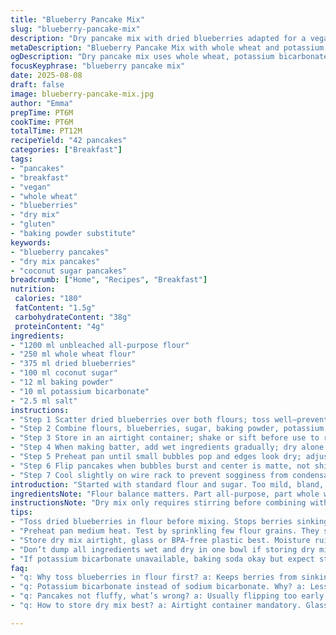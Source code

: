 ```yaml
---
title: "Blueberry Pancake Mix"
slug: "blueberry-pancake-mix"
description: "Dry pancake mix with dried blueberries adapted for a vegan nut-free breakfast. Uses whole wheat flour replacing part of all-purpose, swaps sodium bicarbonate for potassium bicarbonate, adds coconut sugar instead of white refined sugar. Makes about 42 pancakes over three breakfasts. Mix dry, store airtight. Toss blueberries in flour first to stop sinking. Watch for bubbles—not time—when pan’s ready."
metaDescription: "Blueberry Pancake Mix with whole wheat and potassium bicarbonate. Toss blueberries in flour to stop sinking. Makes about 42 pancakes, store dry mix airtight."
ogDescription: "Dry pancake mix uses whole wheat, potassium bicarbonate, coconut sugar. Toss berries in flour. Watch for bubbles, not time to flip pancakes."
focusKeyphrase: "blueberry pancake mix"
date: 2025-08-08
draft: false
image: blueberry-pancake-mix.jpg
author: "Emma"
prepTime: PT6M
cookTime: PT6M
totalTime: PT12M
recipeYield: "42 pancakes"
categories: ["Breakfast"]
tags:
- "pancakes"
- "breakfast"
- "vegan"
- "whole wheat"
- "blueberries"
- "dry mix"
- "gluten"
- "baking powder substitute"
keywords:
- "blueberry pancakes"
- "dry mix pancakes"
- "coconut sugar pancakes"
breadcrumb: ["Home", "Recipes", "Breakfast"]
nutrition: 
 calories: "180"
 fatContent: "1.5g"
 carbohydrateContent: "38g"
 proteinContent: "4g"
ingredients:
- "1200 ml unbleached all-purpose flour"
- "250 ml whole wheat flour"
- "375 ml dried blueberries"
- "100 ml coconut sugar"
- "12 ml baking powder"
- "10 ml potassium bicarbonate"
- "2.5 ml salt"
instructions:
- "Step 1 Scatter dried blueberries over both flours; toss well—prevents sinking during cooking."
- "Step 2 Combine flours, blueberries, sugar, baking powder, potassium bicarbonate, salt in a large bowl; whisk aggressively to distribute evenly and break clumps."
- "Step 3 Store in an airtight container; shake or sift before use to redistribute heavier bits."
- "Step 4 When making batter, add wet ingredients gradually; dry alone only mixes once."
- "Step 5 Preheat pan until small bubbles pop and edges look dry; adjust heat mid-cook so bottoms brown golden not burnt."
- "Step 6 Flip pancakes when bubbles burst and center is matte, not shiny—keeps them fluffy."
- "Step 7 Cool slightly on wire rack to prevent sogginess from condensation."
introduction: "Started with standard flour and sugar. Too mild, bland, blueberries sank flat. Tried whole wheat for nuttiness and structure—better grip on berries, texture thicker. Coconut sugar shifted flavor profile, low glycemic, subtle caramel hint, not overpowering but noticeable. Switched bicarbonate variant—not much difference in rise but less metallic taste. Storing dry mix airtight preserves freshness but still toss before use to keep berries distributed. The pan heat trick: bubbles popping signal near readiness. Flip too early, dough escapes; too late, crust hardens. Texture changes visible and tactile cues—edges firm, center soft. After years making these, learned that precision in dry mix weights matters more than timing. Each batch reveals slightly different aroma, reminds me of early breakfasts with imperfect but lovingly burnt edges."
ingredientsNote: "Flour balance matters. Part all-purpose, part whole wheat gives sturdier batter, more bite. Whole wheat adds fiber, subtle grain taste, but can thicken; adjust liquids accordingly. Dried blueberries must be tossed in flour first—skip this, they sink. Coconut sugar replaces refined, longer shelf-stable than some alternatives, hints caramel. Baking powder + potassium bicarbonate—bicarbonate reacts better with acidic battters, potassium variant less metallic, try baking soda if unavailable but expect slight flavor shift. Salt enhances all flavors but don’t overdo. Dried fruit can clump; break up large chunks before mixing. Store airtight to prevent moisture absorption—discard if clumpy or smells off. Use glass or BPA-free plastic containers. When recreating batches, weigh ingredients to maintain consistency, but adjustments needed in humid climates."
instructionsNote: "Dry mix only requires stirring before combining with liquids. Many dump everything in one bowl—bad move. Separating dry mix keeps shelf life longer. Dry only works if mixed thoroughly first; I whisk thoroughly to avoid lumps. Small blueberries sink without tossing in flour—no exceptions. Preheat pan on medium; test heat by sprinkling flour, it should dance and brown after few seconds. Pour batter to size preference—mine are 12cm wide; bubbles appear within first 2 minutes, edges matte, signal time to flip. Flip carefully—too early causes split batter messing shape. Listen to sizzle level; reduces as pancake solidifies. Hot pan critical but not scorching. Wire rack draining helps avoid soggy bottoms; plate stacking traps steam. Experiment with thickness, add more liquid for thinner, less for fluff. Don’t overmix batter or gluten overdevelops—lumps okay but no flour pockets."
tips:
- "Toss dried blueberries in flour before mixing. Stops berries sinking straight down. No exceptions. Blueberries can clump if skipped. Keep dry mix dry, airtight container best. Moisture ruins mix fast. Baking powder plus potassium bicarbonate works better with acidic batters. Slight taste shift from regular baking soda. Swap if needed but watch flavors. Weigh ingredients precisely if you want batch consistency. Volume measures vary too much over time and climate."
- "Preheat pan medium heat. Test by sprinkling few flour grains. They should dance lively, brown in seconds. Too hot burns, too low won’t bubble right. Bubbles popping are main signal pan’s ready not time or clock. Edges matte, dry, listen for sizzle drops. Flip timing changes texture; too soon leaks batter, too late crust hardens. Touch center to check softness. Adjust heat mid-cook if bottoms brown too fast or slow. Use wire rack to cool pancakes. Stacking traps steam, soggy bottoms."
- "Store dry mix airtight, glass or BPA-free plastic best. Moisture ruins shelf life. Stir thoroughly before use. Dry-only mix lumps can cause inconsistent baking. Clumps in dried fruit break up before mixing. Coconut sugar shifts flavor to subtle caramel, lower glycemic index than white sugar. Can swap with raw or muscovado sugar but expect slight sweetness and moisture changes. Salt needed but don’t oversalt; it balances flavors without dominating."
- "Don’t dump all ingredients wet and dry in one bowl if storing dry mix. Separating dry mix extends shelf time. Avoid gloppy mix. Dry mix should stay powdery and separate from wet ingredients until cooking. Add wet gradually; only mix once. Overmixing develops gluten, thickens batter, tough pancakes. Lumps okay, just no big flour pockets. Thicker batter holds blueberries better, thinner batter makes flatter pancakes. Adjust with liquid amounts carefully."
- "If potassium bicarbonate unavailable, baking soda okay but expect stronger metallic note. Baking powder alone gives different rise but less rise strength. Trial batches help find best combo. Watch for scent changes while cooking; metallic or chemical odors mean too much potassium bicarbonate or expired leavening. Mix batches small first. Pancakes bubble bursts followed by matte center soft to touch signal flip window. Texture and sound crucial; don’t rely on timer."
faq:
- "q: Why toss blueberries in flour first? a: Keeps berries from sinking. Dried fruit clumps and sinks fast if not coated. Flour creates barrier, distributes evenly. Otherwise they all drop bottom, results uneven texture and burnt bits."
- "q: Potassium bicarbonate instead of sodium bicarbonate. Why? a: Less metallic taste. Baking soda stronger? Yes but can leave taste residue sometimes. Use baking powder if no potassium. Adjust sugar and acid if swapping. Trial needed."
- "q: Pancakes not fluffy, what’s wrong? a: Usually flipping too early. Bubbles must burst. Edges dry and matte. Overmixing makes dense pancakes. Use right flour balance—whole wheat thickens batter. More liquid if too thick. Check pan temperature too, too hot burns outside before bubbles form."
- "q: How to store dry mix best? a: Airtight container mandatory. Glass or BPA plastic. Moisture kills shelf life. Store in cool dry place. Toss mix well before use. Older mix can smell off or clumpy discard. No fridge needed unless hot climate but moisture risk higher. Label dates."

---
```

